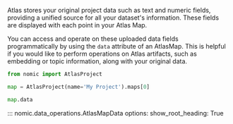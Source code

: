 Atlas stores your original project data such as text and numeric fields, providing a unified source
for all your dataset's information. These fields are displayed with each point in your Atlas Map.

You can access and operate on these uploaded data fields programmatically by using the `data` attribute
of an AtlasMap. This is helpful if you would like to perform operations on Atlas artifacts, such as embedding or
topic information, along with your original data.


```python
from nomic import AtlasProject

map = AtlasProject(name='My Project').maps[0]

map.data

```


::: nomic.data_operations.AtlasMapData
    options:
        show_root_heading: True